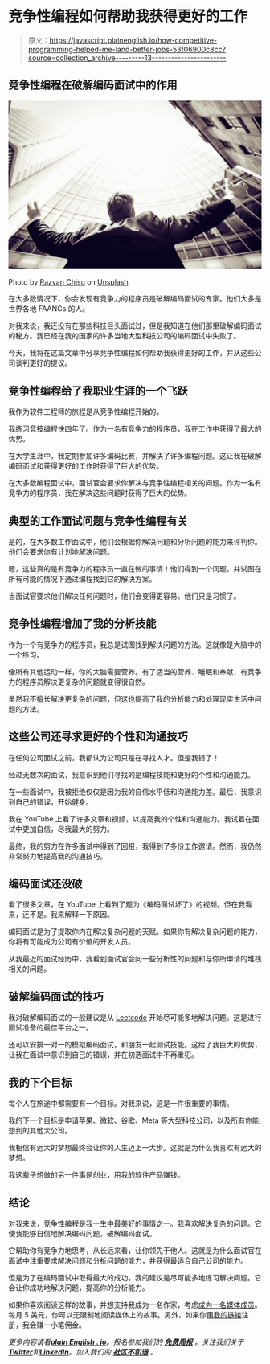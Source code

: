 # 竞争性编程如何帮助我获得更好的工作

> 原文：<https://javascript.plainenglish.io/how-competitive-programming-helped-me-land-better-jobs-53f06900c8cc?source=collection_archive---------13----------------------->

## 竞争性编程在破解编码面试中的作用

![](img/f295f25c0018a05a01ef4a8d7cb75c56.png)

Photo by [Razvan Chisu](https://unsplash.com/@nullplus?utm_source=medium&utm_medium=referral) on [Unsplash](https://unsplash.com?utm_source=medium&utm_medium=referral)

在大多数情况下，你会发现有竞争力的程序员是破解编码面试的专家。他们大多是世界各地 FAANGs 的人。

对我来说，我还没有在那些科技巨头面试过，但是我知道在他们那里破解编码面试的秘方。我已经在我的国家的许多当地大型科技公司的编码面试中失败了。

今天，我将在这篇文章中分享竞争性编程如何帮助我获得更好的工作，并从这些公司谈判更好的提议。

## 竞争性编程给了我职业生涯的一个飞跃

我作为软件工程师的旅程是从竞争性编程开始的。

我练习竞技编程快四年了。作为一名有竞争力的程序员，我在工作中获得了最大的优势。

在大学生涯中，我定期参加许多编码比赛，并解决了许多编程问题。这让我在破解编码面试和获得更好的工作时获得了巨大的优势。

在大多数编程面试中，面试官会要求你解决与竞争性编程相关的问题。作为一名有竞争力的程序员，我在解决这些问题时获得了巨大的优势。

## 典型的工作面试问题与竞争性编程有关

是的，在大多数工作面试中，他们会根据你解决问题和分析问题的能力来评判你。他们会要求你有计划地解决问题。

嗯，这些真的是有竞争力的程序员一直在做的事情！他们得到一个问题，并试图在所有可能的情况下通过编程找到它的解决方案。

当面试官要求他们解决任何问题时，他们会变得更容易。他们只是习惯了。

## 竞争性编程增加了我的分析技能

作为一个有竞争力的程序员，我总是试图找到解决问题的方法。这就像是大脑中的一个练习。

像所有其他运动一样，你的大脑需要营养。有了适当的营养、睡眠和奉献，有竞争力的程序员解决更复杂的问题就变得很自然。

虽然我不擅长解决更复杂的问题，但这也提高了我的分析能力和处理现实生活中问题的方法。

## 这些公司还寻求更好的个性和沟通技巧

在任何公司面试之前，我都认为公司只是在寻找人才。但是我错了！

经过无数次的面试，我意识到他们寻找的是编程技能和更好的个性和沟通能力。

在一些面试中，我被拒绝仅仅是因为我的自信水平低和沟通能力差。最后，我意识到自己的错误，开始健身。

我在 YouTube 上看了许多文章和视频，以提高我的个性和沟通能力。我试着在面试中更加自信，尽我最大的努力。

最终，我的努力在许多面试中得到了回报，我得到了多份工作邀请。然而，我仍然非常努力地提高我的沟通技巧。

## 编码面试还没破

看了很多文章，在 YouTube 上看到了题为《编码面试坏了》的视频。但在我看来，还不是。我来解释一下原因。

编码面试是为了提取你内在解决复杂问题的天赋。如果你有解决复杂问题的能力，你将有可能成为公司有价值的开发人员。

从我最近的面试经历中，我看到面试官会问一些分析性的问题和与你所申请的堆栈相关的问题。

## 破解编码面试的技巧

我对破解编码面试的一般建议是从 [Leetcode](https://leetcode.com) 开始尽可能多地解决问题。这是进行面试准备的最佳平台之一。

还可以安排一对一的模拟编码面试，和朋友一起测试技能。这给了我巨大的优势，让我在面试中意识到自己的错误，并在初选面试中不再重犯。

## 我的下个目标

每个人在旅途中都需要有一个目标。对我来说，这是一件很重要的事情。

我的下一个目标是申请苹果、微软、谷歌、Meta 等大型科技公司，以及所有你能想到的其他大公司。

我相信有远大的梦想最终会让你的人生迈上一大步。这就是为什么我喜欢有远大的梦想。

我这辈子想做的另一件事是创业，用我的软件产品赚钱。

## 结论

对我来说，竞争性编程是我一生中最美好的事情之一。我喜欢解决复杂的问题。它使我能够自信地解决编码问题，破解编码面试。

它帮助你有竞争力地思考，从长远来看，让你领先于他人。这就是为什么面试官在面试中注重要求解决问题和分析问题的能力，并获得最适合自己公司的能力。

但是为了在编码面试中取得最大的成功，我的建议是尽可能多地练习解决问题。它会让你成功地解决问题，提高你的分析能力。

如果你喜欢阅读这样的故事，并想支持我成为一名作家，考虑[成为一名媒体成员](https://rashedul-alam.medium.com/membership)。每月 5 美元，你可以无限制地阅读媒体上的故事。另外，如果你[用我的链接](https://rashedul-alam.medium.com/membership)注册，我会赚一小笔佣金。

*更多内容请看*[***plain English . io***](https://plainenglish.io/)*。报名参加我们的* [***免费周报***](http://newsletter.plainenglish.io/) *。关注我们关于*[***Twitter***](https://twitter.com/inPlainEngHQ)*和*[***LinkedIn***](https://www.linkedin.com/company/inplainenglish/)*。加入我们的* [***社区不和谐***](https://discord.gg/GtDtUAvyhW) *。*